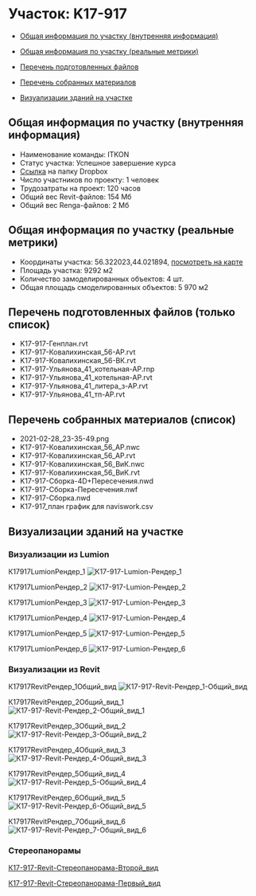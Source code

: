 # Участок: K17-917

* [Общая информация по участку (внутренняя информация)](#Chapter1)

* [Общая информация по участку (реальные метрики)](#Chapter2)

* [Перечень подготовленных файлов](#Chapter3)

* [Перечень собранных материалов](#Chapter4)

* [Визуализации зданий на участке](#Chapter6)

## <a id="Chapter1"></a> Общая информация по участку (внутренняя информация)
+ Наименование команды: ITKON
+ Статус участка: Успешное завершение курса
+ [Ссылка](https://www.dropbox.com/sh/wvvgv1nw1iqred9/AACnhieyddj3OFPVd7FrBHGya/K17_917?dl=0) на папку Dropbox
+ Число участников по проекту: 1 человек
+ Трудозатраты на проект: 120 часов
+ Общий вес Revit-файлов: 154 Мб
+ Общий вес Renga-файлов: 2 Мб
## <a id="Chapter2"></a> Общая информация по участку (реальные метрики)
+ Координаты участка: 56.322023,44.021894, [посмотреть на карте](https://yandex.ru/maps/47/nizhny-novgorod/?ll=44.021894%2C56.322023&z=19)
+ Площадь участка: 9292 м2
+ Количество замоделированных объектов: 4 шт.
+ Общая площадь смоделированных объектов: 5 970 м2
## <a id="Chapter3"></a> Перечень подготовленных файлов (только список)
+ K17-917-Генплан.rvt
+ K17-917-Ковалихинская_56-АР.rvt
+ K17-917-Ковалихинская_56-ВК.rvt
+ K17-917-Ульянова_41_котельная-АР.rnp
+ K17-917-Ульянова_41_котельная-АР.rvt
+ K17-917-Ульянова_41_литера_з-АР.rvt
+ K17-917-Ульянова_41_тп-АР.rvt
## <a id="Chapter4"></a> Перечень собранных материалов (список)
+ 2021-02-28_23-35-49.png
+ K17-917-Ковалихинская_56_АР.nwc
+ K17-917-Ковалихинская_56_АР.rvt
+ K17-917-Ковалихинская_56_ВиК.nwc
+ K17-917-Ковалихинская_56_ВиК.rvt
+ K17-917-Сборка-4D+Пересечения.nwd
+ K17-917-Сборка-Пересечения.nwf
+ K17-917-Сборка.nwd
+ K17-917_план график для naviswork.csv
## <a id="Chapter6"></a> Визуализации зданий на участке
### Визуализации из Lumion
К17917LumionРендер_1
![К17-917-Lumion-Рендер_1](/Images/K17_917/К17-917-Lumion-Рендер_1_Compressed.jpg)

К17917LumionРендер_2
![К17-917-Lumion-Рендер_2](/Images/K17_917/К17-917-Lumion-Рендер_2_Compressed.jpg)

К17917LumionРендер_3
![К17-917-Lumion-Рендер_3](/Images/K17_917/К17-917-Lumion-Рендер_3_Compressed.jpg)

К17917LumionРендер_4
![К17-917-Lumion-Рендер_4](/Images/K17_917/К17-917-Lumion-Рендер_4_Compressed.jpg)

К17917LumionРендер_5
![К17-917-Lumion-Рендер_5](/Images/K17_917/К17-917-Lumion-Рендер_5_Compressed.jpg)

К17917LumionРендер_6
![К17-917-Lumion-Рендер_6](/Images/K17_917/К17-917-Lumion-Рендер_6_Compressed.jpg)

### Визуализации из Revit
К17917RevitРендер_1Общий_вид
![К17-917-Revit-Рендер_1-Общий_вид](/Images/K17_917/К17-917-Revit-Рендер_1-Общий_вид_Compressed.jpg)

К17917RevitРендер_2Общий_вид_1
![К17-917-Revit-Рендер_2-Общий_вид_1](/Images/K17_917/К17-917-Revit-Рендер_2-Общий_вид_1_Compressed.jpg)

К17917RevitРендер_3Общий_вид_2
![К17-917-Revit-Рендер_3-Общий_вид_2](/Images/K17_917/К17-917-Revit-Рендер_3-Общий_вид_2_Compressed.jpg)

К17917RevitРендер_4Общий_вид_3
![К17-917-Revit-Рендер_4-Общий_вид_3](/Images/K17_917/К17-917-Revit-Рендер_4-Общий_вид_3_Compressed.jpg)

К17917RevitРендер_5Общий_вид_4
![К17-917-Revit-Рендер_5-Общий_вид_4](/Images/K17_917/К17-917-Revit-Рендер_5-Общий_вид_4_Compressed.jpg)

К17917RevitРендер_6Общий_вид_5
![К17-917-Revit-Рендер_6-Общий_вид_5](/Images/K17_917/К17-917-Revit-Рендер_6-Общий_вид_5_Compressed.jpg)

К17917RevitРендер_7Общий_вид_6
![К17-917-Revit-Рендер_7-Общий_вид_6](/Images/K17_917/К17-917-Revit-Рендер_7-Общий_вид_6_Compressed.jpg)

### Стереопанорамы
[К17-917-Revit-Стереопанорама-Второй_вид](https://gallery.autodesk.com/a360rendering/projects/k17-917---41----1?popupSNS=true)

[К17-917-Revit-Стереопанорама-Первый_вид](https://d1zjbwmh9kbk11.cloudfront.net/a360-rendering/panorama/pano.html?url=210223/5112/f93fcf8f)

